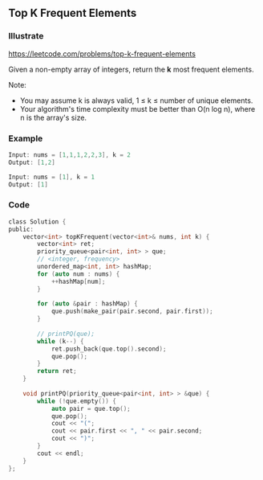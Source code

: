 ## Top K Frequent Elements
### Illustrate
<https://leetcode.com/problems/top-k-frequent-elements>

Given a non-empty array of integers, return the **k** most frequent elements.

Note:

- You may assume k is always valid, 1 ≤ k ≤ number of unique elements.
- Your algorithm's time complexity must be better than O(n log n), where n is the array's size.

### Example
```c
Input: nums = [1,1,1,2,2,3], k = 2
Output: [1,2]

Input: nums = [1], k = 1
Output: [1]
```

### Code
```c
class Solution {
public:
    vector<int> topKFrequent(vector<int>& nums, int k) {
        vector<int> ret;
        priority_queue<pair<int, int> > que;
        // <integer, frequency>
        unordered_map<int, int> hashMap;
        for (auto num : nums) {
            ++hashMap[num];
        }
        
        for (auto &pair : hashMap) {
            que.push(make_pair(pair.second, pair.first));
        }
        
        // printPQ(que);
        while (k--) {
            ret.push_back(que.top().second);
            que.pop();
        }
        return ret;
    }
    
    void printPQ(priority_queue<pair<int, int> > &que) {
        while (!que.empty()) {
            auto pair = que.top();
            que.pop();
            cout << "(";
            cout << pair.first << ", " << pair.second;
            cout << ")";
        }
        cout << endl;
    }
};
```
